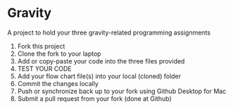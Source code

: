 Gravity
=======

A project to hold your three gravity-related programming assignments

1. Fork this project
2. Clone the fork to your laptop
3. Add or copy-paste your code into the three files provided 
4. TEST YOUR CODE
5. Add your flow chart file(s) into your local (cloned) folder
5. Commit the changes locally
6. Push or synchronize back up to your fork using Github Desktop for Mac
7. Submit a pull request from your fork (done at Github)
